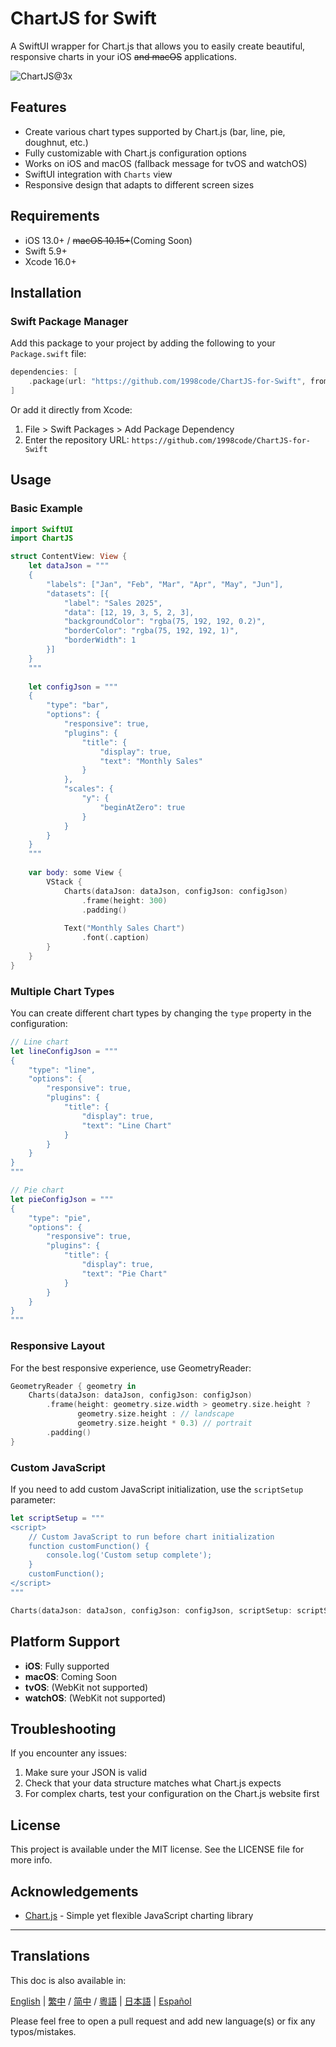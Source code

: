 # ChartJS for Swift

A SwiftUI wrapper for Chart.js that allows you to easily create beautiful, responsive charts in your iOS ~~and macOS~~ applications.

![ChartJS@3x](https://github.com/user-attachments/assets/9051153e-7d07-4b4f-8da7-fa9ac1793349)

## Features

- Create various chart types supported by Chart.js (bar, line, pie, doughnut, etc.)
- Fully customizable with Chart.js configuration options
- Works on iOS and macOS (fallback message for tvOS and watchOS)
- SwiftUI integration with `Charts` view
- Responsive design that adapts to different screen sizes

## Requirements

- iOS 13.0+ / ~~macOS 10.15+~~(Coming Soon)
- Swift 5.9+
- Xcode 16.0+

## Installation

### Swift Package Manager

Add this package to your project by adding the following to your `Package.swift` file:

```swift
dependencies: [
    .package(url: "https://github.com/1998code/ChartJS-for-Swift", from: "1.0.0")
]
```

Or add it directly from Xcode:
1. File > Swift Packages > Add Package Dependency
2. Enter the repository URL: `https://github.com/1998code/ChartJS-for-Swift`

## Usage

### Basic Example

```swift
import SwiftUI
import ChartJS

struct ContentView: View {
    let dataJson = """
    {
        "labels": ["Jan", "Feb", "Mar", "Apr", "May", "Jun"],
        "datasets": [{
            "label": "Sales 2025",
            "data": [12, 19, 3, 5, 2, 3],
            "backgroundColor": "rgba(75, 192, 192, 0.2)",
            "borderColor": "rgba(75, 192, 192, 1)",
            "borderWidth": 1
        }]
    }
    """
    
    let configJson = """
    {
        "type": "bar",
        "options": {
            "responsive": true,
            "plugins": {
                "title": {
                    "display": true,
                    "text": "Monthly Sales"
                }
            },
            "scales": {
                "y": {
                    "beginAtZero": true
                }
            }
        }
    }
    """
    
    var body: some View {
        VStack {
            Charts(dataJson: dataJson, configJson: configJson)
                .frame(height: 300)
                .padding()
            
            Text("Monthly Sales Chart")
                .font(.caption)
        }
    }
}
```

### Multiple Chart Types

You can create different chart types by changing the `type` property in the configuration:

```swift
// Line chart
let lineConfigJson = """
{
    "type": "line",
    "options": {
        "responsive": true,
        "plugins": {
            "title": {
                "display": true,
                "text": "Line Chart"
            }
        }
    }
}
"""

// Pie chart
let pieConfigJson = """
{
    "type": "pie",
    "options": {
        "responsive": true,
        "plugins": {
            "title": {
                "display": true,
                "text": "Pie Chart"
            }
        }
    }
}
"""
```

### Responsive Layout

For the best responsive experience, use GeometryReader:

```swift
GeometryReader { geometry in
    Charts(dataJson: dataJson, configJson: configJson)
        .frame(height: geometry.size.width > geometry.size.height ?
               geometry.size.height : // landscape
               geometry.size.height * 0.3) // portrait
        .padding()
}
```

### Custom JavaScript

If you need to add custom JavaScript initialization, use the `scriptSetup` parameter:

```swift
let scriptSetup = """
<script>
    // Custom JavaScript to run before chart initialization
    function customFunction() {
        console.log('Custom setup complete');
    }
    customFunction();
</script>
"""

Charts(dataJson: dataJson, configJson: configJson, scriptSetup: scriptSetup)
```

## Platform Support

- **iOS**: Fully supported
- **macOS**: Coming Soon
- **tvOS**: (WebKit not supported)
- **watchOS**:  (WebKit not supported)

## Troubleshooting

If you encounter any issues:

1. Make sure your JSON is valid
2. Check that your data structure matches what Chart.js expects
3. For complex charts, test your configuration on the Chart.js website first

## License

This project is available under the MIT license. See the LICENSE file for more info.

## Acknowledgements

- [Chart.js](https://www.chartjs.org/) - Simple yet flexible JavaScript charting library

---

## Translations

This doc is also available in:

[English](README.md) | [繁中](README/README.zh-TW.md) / [简中](README/README.zh-CN.md) / [粵語](README/README.zh-HK.md) | [日本語](README/README.ja.md) | [Español](README/README.es.md)

Please feel free to open a pull request and add new language(s) or fix any typos/mistakes.
